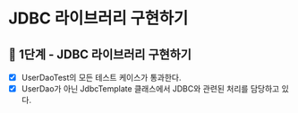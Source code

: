 # JDBC 라이브러리 구현하기

## 🚀 1단계 - JDBC 라이브러리 구현하기
- [x] UserDaoTest의 모든 테스트 케이스가 통과한다.
- [x] UserDao가 아닌 JdbcTemplate 클래스에서 JDBC와 관련된 처리를 담당하고 있다.
